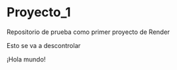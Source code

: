 # Proyecto_1
Repositorio de prueba como primer proyecto de Render

Esto se va a descontrolar

¡Hola mundo!
